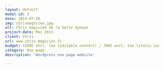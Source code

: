 ```yaml
---
layout: default
modal-id: 3
date: 2014-07-16
img: chrismagicien.jpg
alt: Chris magicien de la belle époque
project-date: Mai 2013
client: Chris
url: www.chris-magicien.fr
budget: 1200€ excl. tax (editable content) / 700€ excl. tax (static content)
category: One page
description: 'Wordpress one page website'

---
```

